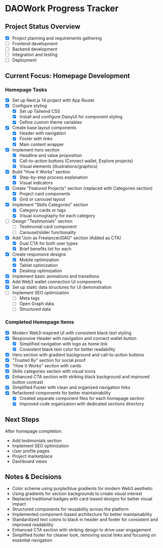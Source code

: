 # DAOWork Progress Tracker

## Project Status Overview

- [x] Project planning and requirements gathering
- [ ] Frontend development
- [ ] Backend development
- [ ] Integration and testing
- [ ] Deployment

## Current Focus: Homepage Development

### Homepage Tasks

- [x] Set up Next.js 14 project with App Router
- [x] Configure styling
  - [x] Set up Tailwind CSS
  - [x] Install and configure DaisyUI for component styling
  - [x] Define custom theme variables
- [x] Create base layout components
  - [x] Header with navigation
  - [x] Footer with links
  - [x] Main content wrapper
- [x] Implement hero section
  - [x] Headline and value proposition
  - [x] Call-to-action buttons (Connect wallet, Explore projects)
  - [x] Visual elements (illustrations/graphics)
- [x] Build "How It Works" section
  - [x] Step-by-step process explanation
  - [x] Visual indicators
- [x] Create "Featured Projects" section (replaced with Categories section)
  - [x] Project card components
  - [x] Grid or carousel layout
- [x] Implement "Skills Categories" section
  - [x] Category cards or tags
  - [x] Visual iconography for each category
- [ ] Design "Testimonials" section
  - [ ] Testimonial card component
  - [ ] Carousel/slider functionality
- [x] Add "Join as Freelancer/DAO" section (Added as CTA)
  - [x] Dual CTA for both user types
  - [x] Brief benefits list for each
- [x] Create responsive designs
  - [x] Mobile optimization
  - [x] Tablet optimization
  - [x] Desktop optimization
- [x] Implement basic animations and transitions
- [x] Add Web3 wallet connection UI components
- [x] Set up static data structures for UI demonstration
- [ ] Implement SEO optimization
  - [ ] Meta tags
  - [ ] Open Graph data
  - [ ] Structured data

### Completed Homepage Items

- [x] Modern Web3-inspired UI with consistent black text styling
- [x] Responsive Header with navigation and connect wallet button
  - [x] Simplified navigation with logo as home link
  - [x] Consistent black text color for better readability
- [x] Hero section with gradient background and call-to-action buttons
- [x] "Trusted By" section for social proof
- [x] "How It Works" section with cards
- [x] Skills categories section with visual icons
- [x] Enhanced CTA section with striking black background and improved button contrast
- [x] Simplified Footer with clean and organized navigation links
- [x] Refactored components for better maintainability
  - [x] Created separate component files for each homepage section
  - [x] Improved code organization with dedicated sections directory

## Next Steps

After homepage completion:

- Add testimonials section
- Implement SEO optimization
- User profile pages
- Project marketplace
- Dashboard views

## Notes & Decisions

- Color scheme using purple/blue gradients for modern Web3 aesthetic
- Using gradients for section backgrounds to create visual interest
- Replaced traditional badges with card-based designs for better visual impact
- Structured components for reusability across the platform
- Implemented component-based architecture for better maintainability
- Standardized text colors to black in header and footer for consistent and improved readability
- Enhanced CTA section with striking design to drive user engagement
- Simplified footer for cleaner look, removing social links and focusing on essential navigation
